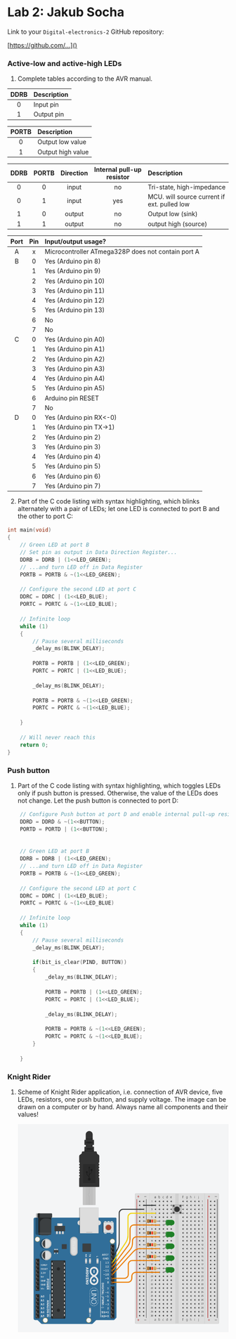 # Lab 2: Jakub Socha

Link to your `Digital-electronics-2` GitHub repository:

   [https://github.com/...]()


### Active-low and active-high LEDs

1. Complete tables according to the AVR manual.

| **DDRB** | **Description** |
| :-: | :-- |
| 0 | Input pin |
| 1 | Output pin |

| **PORTB** | **Description** |
| :-: | :-- |
| 0 | Output low value |
| 1 | Output high value |

| **DDRB** | **PORTB** | **Direction** | **Internal pull-up resistor** | **Description** |
| :-: | :-: | :-: | :-: | :-- |
| 0 | 0 | input | no | Tri-state, high-impedance |
| 0 | 1 | input | yes | MCU. will source current if ext. pulled low |
| 1 | 0 | output | no | Output low (sink) |
| 1 | 1 | output | no | output high (source) |

| **Port** | **Pin** | **Input/output usage?** |
| :-: | :-: | :-- |
| A | x | Microcontroller ATmega328P does not contain port A |
| B | 0 | Yes (Arduino pin 8) |
|   | 1 | Yes (Arduino pin 9) |
|   | 2 | Yes (Arduino pin 10) |
|   | 3 | Yes (Arduino pin 11) |
|   | 4 | Yes (Arduino pin 12) |
|   | 5 | Yes (Arduino pin 13) |
|   | 6 | No |
|   | 7 | No |
| C | 0 | Yes (Arduino pin A0) |
|   | 1 | Yes (Arduino pin A1) |
|   | 2 | Yes (Arduino pin A2) |
|   | 3 | Yes (Arduino pin A3) |
|   | 4 | Yes (Arduino pin A4) |
|   | 5 | Yes (Arduino pin A5) |
|   | 6 | Arduino pin RESET |
|   | 7 | No |
| D | 0 | Yes (Arduino pin RX<-0) |
|   | 1 | Yes (Arduino pin TX->1) |
|   | 2 | Yes (Arduino pin 2) |
|   | 3 | Yes (Arduino pin 3) |
|   | 4 | Yes (Arduino pin 4) |
|   | 5 | Yes (Arduino pin 5) |
|   | 6 | Yes (Arduino pin 6) |
|   | 7 | Yes (Arduino pin 7) |

2. Part of the C code listing with syntax highlighting, which blinks alternately with a pair of LEDs; let one LED is connected to port B and the other to port C:

```c
int main(void)
{
    // Green LED at port B
    // Set pin as output in Data Direction Register...
    DDRB = DDRB | (1<<LED_GREEN);
    // ...and turn LED off in Data Register
    PORTB = PORTB & ~(1<<LED_GREEN);

    // Configure the second LED at port C
    DDRC = DDRC | (1<<LED_BLUE);
    PORTC = PORTC & ~(1<<LED_BLUE);

    // Infinite loop
    while (1)
    {
        // Pause several milliseconds
        _delay_ms(BLINK_DELAY);

        PORTB = PORTB | (1<<LED_GREEN);
        PORTC = PORTC | (1<<LED_BLUE);

        _delay_ms(BLINK_DELAY);

        PORTB = PORTB & ~(1<<LED_GREEN);
        PORTC = PORTC & ~(1<<LED_BLUE);
        
    }

    // Will never reach this
    return 0;
}
```


### Push button

1. Part of the C code listing with syntax highlighting, which toggles LEDs only if push button is pressed. Otherwise, the value of the LEDs does not change. Let the push button is connected to port D:

```c
    // Configure Push button at port D and enable internal pull-up resistor
    DDRD = DDRD & ~(1<<BUTTON); 
    PORTD = PORTD | (1<<BUTTON);


    // Green LED at port B
    DDRB = DDRB | (1<<LED_GREEN);
    // ...and turn LED off in Data Register
    PORTB = PORTB & ~(1<<LED_GREEN);

    // Configure the second LED at port C
    DDRC = DDRC | (1<<LED_BLUE);
    PORTC = PORTC & ~(1<<LED_BLUE)    

    // Infinite loop
    while (1)
    {
        // Pause several milliseconds
        _delay_ms(BLINK_DELAY);

        if(bit_is_clear(PIND, BUTTON))
        {
            _delay_ms(BLINK_DELAY);

            PORTB = PORTB | (1<<LED_GREEN);
            PORTC = PORTC | (1<<LED_BLUE);

            _delay_ms(BLINK_DELAY);

            PORTB = PORTB & ~(1<<LED_GREEN);
            PORTC = PORTC & ~(1<<LED_BLUE);
        }
        
    }
```


### Knight Rider

1. Scheme of Knight Rider application, i.e. connection of AVR device, five LEDs, resistors, one push button, and supply voltage. The image can be drawn on a computer or by hand. Always name all components and their values!

   ![your figure](https://github.com/xsocha00/Digital-electronics-2/blob/main/Labs/02-leds/knight_rider.png)